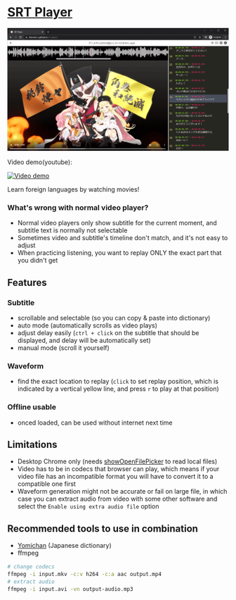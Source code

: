 # [SRT Player](https://shenmin-z.github.io/srt-player/)

![screenshot](./docs/screenshot.png)

Video demo(youtube):

[![Video demo](https://img.youtube.com/vi/UpgwD5ejwMo/0.jpg)](https://youtu.be/UpgwD5ejwMo)

Learn foreign languages by watching movies!

### What's wrong with normal video player?
- Normal video players only show subtitle for the current moment, and subtitle text is normally not selectable
- Sometimes video and subtitle's timeline don't match, and it's not easy to adjust
- When practicing listening, you want to replay ONLY the exact part that you didn't get

## Features
### Subtitle
- scrollable and selectable (so you can copy & paste into dictionary)
- auto mode (automatically scrolls as video plays)
- adjust delay easily (`ctrl + click` on the subtitle that should be displayed, and delay will be automatically set)
- manual mode (scroll it yourself)

### Waveform
- find the exact location to replay (`click` to set replay position, which is indicated by a vertical yellow line, and press `r` to play at that position)

### Offline usable
- onced loaded, can be used without internet next time

## Limitations
- Desktop Chrome only (needs [showOpenFilePicker](https://caniuse.com/?search=showOpenFilePicker) to read local files)
- Video has to be in codecs that browser can play, which means if your video file has an incompatible format you will have to convert it to a compatible one first
- Waveform generation might not be accurate or fail on large file, in which case you can extract audio from video with some other software and select the `Enable using extra audio file` option

## Recommended tools to use in combination
- [Yomichan](https://foosoft.net/projects/yomichan/) (Japanese dictionary)
- ffmpeg
```bash
# change codecs
ffmpeg -i input.mkv -c:v h264 -c:a aac output.mp4
# extract audio
ffmpeg -i input.avi -vn output-audio.mp3
```
